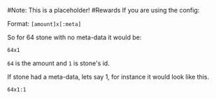 #Note: This is a placeholder!
#Rewards
If you are using the config:

Format: <code>[amount]x<id>[:meta]</code>

So for 64 stone with no meta-data it would be:

<code>64x1</code>

<code>64</code> is the amount and <code>1</code> is stone's id.

If stone had a meta-data, lets say 1, for instance it would look like this.

<code>64x1:1</code>